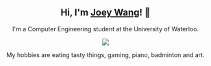 <h2 align="center">Hi, I'm <a href="https://joeywang.ca/">Joey Wang</a>! 👋</h2>
<p align="center">I'm a Computer Engineering student at the University of Waterloo. </p>

<!-- <details align="center"> -->
<summary></summary>
<p align="center"><img align="center" src="https://media.tenor.com/w5a0WVW1GbsAAAAd/nijika-bocchi-the-rock.gif"></p>
<!-- </details> -->
  
<p align="center">My hobbies are eating tasty things, gaming, piano, badminton and art.</p>
<!--
**joeywangzr/joeywangzr** is a ✨ _special_ ✨ repository because its `README.md` (this file) appears on your GitHub profile.

Here are some ideas to get you started:

- 🔭 I’m currently working on ...
- 🌱 I’m currently learning ...
- 👯 I’m looking to collaborate on ...
- 🤔 I’m looking for help with ...
- 💬 Ask me about ...
- 📫 How to reach me: ...
- 😄 Pronouns: ...
- ⚡ Fun fact: ...
-->
